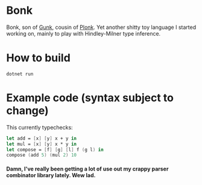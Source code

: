 # Bonk
Bonk, son of [Gunk](https://github.com/pema99/gunk), cousin of [Plonk](https://github.com/pema99/plonk).
Yet another shitty toy language I started working on, mainly to play with Hindley-Milner type inference.

# How to build
`dotnet run`

# Example code (syntax subject to change)
This currently typechecks:
```fs
let add = [x] [y] x + y in
let mul = [x] [y] x * y in
let compose = [f] [g] [l] f (g l) in
compose (add 5) (mul 2) 10
```

#### Damn, I've really been getting a lot of use out my crappy parser combinator library lately. Wew lad.
